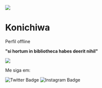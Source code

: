 ![](https://img.shields.io/badge/-c++-blue?logo=c%2B%2B&style=flat)[]("https://www.cplusplus.com/")
# Konichiwa
Perfil offline

**"si hortum in bibliotheca habes deerit nihil"**

<img src="https://media.giphy.com/media/l41lJ8ywG1ncm9FXW/giphy.gif" align=center>


Me siga em:

![Twitter Badge](https://img.shields.io/badge/-@wekusas54-0000cc?style=flat-square&labelColor=0000cccc&logo=twitter&logoColor=white&link=https://twitter.com/wekusas54)
![Instagram Badge](https://img.shields.io/badge/-@wekusas54-0000cc?style=flat-square&labelColor=0000cccc&logo=instagram&logoColor=white&link=https://www.instagram.com/wekusas54/)
